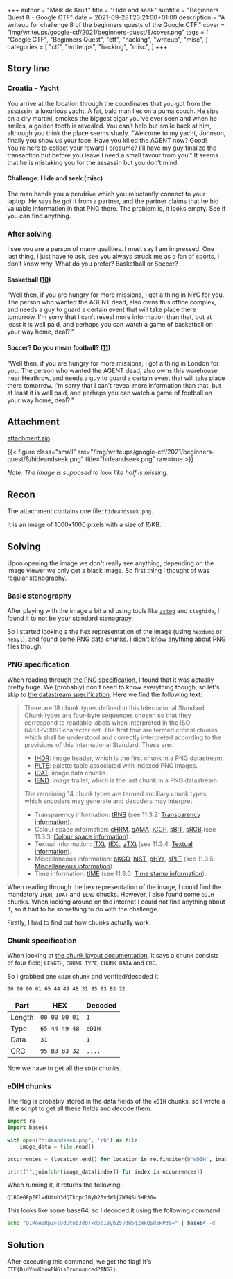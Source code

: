 +++
author = "Maik de Kruif"
title = "Hide and seek"
subtitle = "Beginners Quest 8 - Google CTF"
date = 2021-09-28T23:21:00+01:00
description = "A writeup for challenge 8 of the beginners quests of the Google CTF."
cover = "img/writeups/google-ctf/2021/beginners-quest/8/cover.png"
tags = [
    "Google CTF",
    "Beginners Quest",
    "ctf",
    "hacking",
    "writeup",
    "misc",
]
categories = [
    "ctf",
    "writeups",
    "hacking",
    "misc",
]
+++

## Story line

### Croatia - Yacht

You arrive at the location through the coordinates that you got from the assassin, a luxurious yacht. A fat, bald man lies on a puma couch. He sips on a dry martini, smokes the biggest cigar you've ever seen and when he smiles, a golden tooth is revealed. You can’t help but smile back at him, although you think the place seems shady. "Welcome to my yacht, Johnson, finally you show us your face. Have you killed the AGENT now? Good! You’re here to collect your reward I presume? I’ll have my guy finalize the transaction but before you leave I need a small favour from you." It seems that he is mistaking you for the assassin but you don’t mind.

#### Challenge: Hide and seek (misc)

The man hands you a pendrive which you reluctantly connect to your laptop. He says he got it from a partner, and the partner claims that he hid valuable information in that PNG there. The problem is, it looks empty. See if you can find anything.

### After solving

I see you are a person of many qualities. I must say I am impressed. One last thing, I just have to ask, see you always struck me as a fan of sports, I don’t know why. What do you prefer? Basketball or Soccer?

#### Basketball ([10](#))

"Well then, if you are hungry for more missions, I got a thing in NYC for you. The person who wanted the AGENT dead, also owns this office complex, and needs a guy to guard a certain event that will take place there tomorrow. I'm sorry that I can’t reveal more information than that, but at least it is well paid, and perhaps you can watch a game of basketball on your way home, deal?."

#### Soccer? Do you mean football? ([11](#))

"Well then, if you are hungry for more missions, I got a thing in London for you. The person who wanted the AGENT dead, also owns this warehouse near Heathrow, and needs a guy to guard a certain event that will take place there tomorrow. I'm sorry that I can’t reveal more information than that, but at least it is well paid, and perhaps you can watch a game of football on your way home, deal?."

## Attachment

[attachment.zip](/files/writeups/google-ctf/2021/beginners-quest/8/attachment.zip)

{{< figure class="small" src="/img/writeups/google-ctf/2021/beginners-quest/8/hideandseek.png" title="hideandseek.png" raw=true >}}

_Note: The image is supposed to look like half is missing._

## Recon

The attachment contains one file: `hideandseek.png`.

It is an image of 1000x1000 pixels with a size of 15KB.

## Solving

Upon opening the image we don't really see anything, depending on the image viewer we only get a black image. So first thing I thought of was regular stenography.

### Basic stenography

After playing with the image a bit and using tools like [`zsteg`](https://github.com/zed-0xff/zsteg) and `steghide`, I found it to not be your standard stenograpy.

So I started looking a the hex representation of the image (using `hexdump` or `hexyl`), and found some PNG data chunks. I didn't know anything about PNG files though.

### PNG specification

When reading through [the PNG specification](http://libpng.org/pub/png/spec/iso/index-object.html), I found that it was actually pretty huge. We (probably) don't need to know everything though, so let's skip to [the datastream specification](http://libpng.org/pub/png/spec/iso/index-object.html#4Concepts.Format). Here we find the following text:

> There are 18 chunk types defined in this International Standard. Chunk types are four-byte sequences chosen so that they correspond to readable labels when interpreted in the ISO 646.IRV:1991 character set. The first four are termed critical chunks, which shall be understood and correctly interpreted according to the provisions of this International Standard. These are:
>
> - [IHDR](http://libpng.org/pub/png/spec/iso/index-object.html#11IHDR): image header, which is the first chunk in a PNG datastream.
> - [PLTE](http://libpng.org/pub/png/spec/iso/index-object.html#11PLTE): palette table associated with indexed PNG images.
> - [IDAT](http://libpng.org/pub/png/spec/iso/index-object.html#11IDAT): image data chunks.
> - [IEND](http://libpng.org/pub/png/spec/iso/index-object.html#11IEND): image trailer, which is the last chunk in a PNG datastream.
>
> The remaining 14 chunk types are termed ancillary chunk types, which encoders may generate and decoders may interpret.
>
> - Transparency information: [tRNS](http://libpng.org/pub/png/spec/iso/index-object.html#11tRNS) (see 11.3.2: [Transparency information](http://libpng.org/pub/png/spec/iso/index-object.html#11transinfo)).
> - Colour space information: [cHRM](http://libpng.org/pub/png/spec/iso/index-object.html#11cHRM), [gAMA](http://libpng.org/pub/png/spec/iso/index-object.html#11gAMA), [iCCP](http://libpng.org/pub/png/spec/iso/index-object.html#11iCCP), [sBIT](http://libpng.org/pub/png/spec/iso/index-object.html#11sBIT), [sRGB](http://libpng.org/pub/png/spec/iso/index-object.html#11sRGB) (see 11.3.3: [Colour space information](http://libpng.org/pub/png/spec/iso/index-object.html#11addnlcolinfo)).
> - Textual information: [iTXt](http://libpng.org/pub/png/spec/iso/index-object.html#11iTXt), [tEXt](http://libpng.org/pub/png/spec/iso/index-object.html#11tEXt), [zTXt](http://libpng.org/pub/png/spec/iso/index-object.html#11zTXt) (see 11.3.4: [Textual information](http://libpng.org/pub/png/spec/iso/index-object.html#11textinfo)).
> - Miscellaneous information: [bKGD](http://libpng.org/pub/png/spec/iso/index-object.html#11bKGD), [hIST](http://libpng.org/pub/png/spec/iso/index-object.html#11hIST), [pHYs](http://libpng.org/pub/png/spec/iso/index-object.html#11pHYs), [sPLT](http://libpng.org/pub/png/spec/iso/index-object.html#11sPLT) (see 11.3.5: [Miscellaneous information]()).
> - Time information: [tIME](http://libpng.org/pub/png/spec/iso/index-object.html#11tIME) (see 11.3.6: [Time stamp information](http://libpng.org/pub/png/spec/iso/index-object.html#11timestampinfo)).

When reading through the hex representation of the image, I could find the mandatory `IHDR`, `IDAT` and `IEND` chucks. However, I also found some `eDIH` chunks. When looking around on the internet I could not find anything about it, so it had to be something to do with the challenge.

Firstly, I had to find out how chunks actually work.

### Chunk specification

When looking at [the chunk layout documentation](http://libpng.org/pub/png/spec/iso/index-object.html#5Chunk-layout), it says a chunk consists of four field; `LENGTH`, `CHUNK TYPE`, `CHUNK DATA` and `CRC`.

So I grabbed one `eDIH` chunk and verified/decoded it.

```text
00 00 00 01 65 44 49 48 31 95 B3 B3 32
```

| Part   | HEX           | Decoded |
| ------ | ------------- | ------- |
| Length | `00 00 00 01` | `1`     |
| Type   | `65 44 49 48` | `eDIH`  |
| Data   | `31`          | `1`     |
| CRC    | `95 B3 B3 32` | `....`  |

Now we have to get all the `eDIH` chunks.

### eDIH chunks

The flag is probably stored in the data fields of the `eDIH` chunks, so I wrote a little script to get all these fields and decode them.

```py
import re
import base64

with open("hideandseek.png", 'rb') as file:
    image_data = file.read()

occurrences = (location.end() for location in re.finditer(b"eDIH", image_data))

print("".join(chr(image_data[index]) for index in occurrences))
```

When running it, it returns the following:

```text
Q1RGe0RpZFlvdUtub3dQTkdpc1Byb25vdW5jZWRQSU5HP30=
```

This looks like some base64, so I decoded it using the following command:

```sh
echo "Q1RGe0RpZFlvdUtub3dQTkdpc1Byb25vdW5jZWRQSU5HP30=" | base64 -d
```

## Solution

After executing this command, we get the flag! It's `CTF{DidYouKnowPNGisPronouncedPING?}`.
